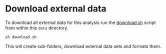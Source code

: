 # Download external data

To download all external data for this analysis run the [download.sh](download.sh) script
from within this `data` directory.

```
sh download.sh
```

This will create sub-folders, download external data sets and formats them.




